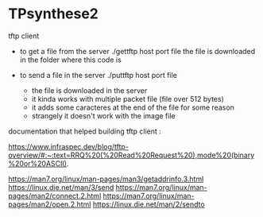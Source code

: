 # TPsynthese2

tftp client 

- to get a file from the server 
	./gettftp host port file
	the file is downloaded in the folder where this code is 
	
- to send a file in the server 
	./puttftp host port file 
	- the file is downloaded in the server 
	- it kinda works with multiple packet file (file over 512 bytes)
	- it adds some caracteres at the end of the file for some reason 
	- strangely it doesn't work with the image file 
	
	

documentation that helped building tftp client :

https://www.infraspec.dev/blog/tftp-overview/#:~:text=RRQ%20(%20Read%20Request%20),mode%20(binary%20or%20ASCII).

https://man7.org/linux/man-pages/man3/getaddrinfo.3.html
https://linux.die.net/man/3/send
https://man7.org/linux/man-pages/man2/connect.2.html
https://man7.org/linux/man-pages/man2/open.2.html
https://linux.die.net/man/2/sendto



